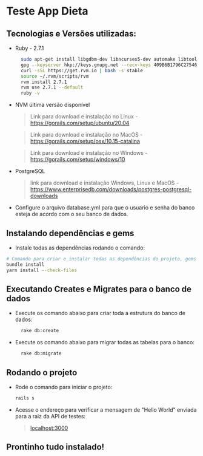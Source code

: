 # Teste App Dieta

## Tecnologias e Versões utilizadas:
* Ruby - 2.7.1
  ```bash
    sudo apt-get install libgdbm-dev libncurses5-dev automake libtool bison libffi-dev
    gpg --keyserver hkp://keys.gnupg.net --recv-keys 409B6B1796C275462A1703113804BB82D39DC0E3 7D2BAF1CF37B13E2069D6956105BD0E739499BDB
    curl -sSL https://get.rvm.io | bash -s stable
    source ~/.rvm/scripts/rvm
    rvm install 2.7.1
    rvm use 2.7.1 --default
    ruby -v
  ```
* NVM última versão disponível
    > Link para download e instalação no Linux -  <https://gorails.com/setup/ubuntu/20.04>

    > Link para download e instalação no MacOS -  <https://gorails.com/setup/osx/10.15-catalina>

    > Link para download e instalação no Windows - <https://gorails.com/setup/windows/10>
* PostgreSQL
    > link para download e instalação Windows, Linux e MacOS - <https://www.enterprisedb.com/downloads/postgres-postgresql-downloads>
* Configure o arquivo database.yml para que o usuario e senha do banco esteja de acordo com o seu banco de dados.

## Instalando dependências e gems
* Instale todas as dependências rodando o comando:
```bash
# Comando para criar e instalar todas as dependências do projeto, gems e arquivos do node
bundle install
yarn install --check-files
```

## Executando Creates e Migrates para o banco de dados
* Execute os comando abaixo para criar toda a estrutura do banco de dados:
    ```bash
      rake db:create
    ```
* Execute os comando abaixo para migrar todas as tabelas para o banco:
    ```bash
      rake db:migrate
    ```

## Rodando o projeto
* Rode o comando para iniciar o projeto:
  ```bash
  rails s
  ```
* Acesse o endereço para verificar a mensagem de "Hello World" enviada para a raiz da API de testes:
  > <localhost:3000>

## Prontinho tudo instalado!